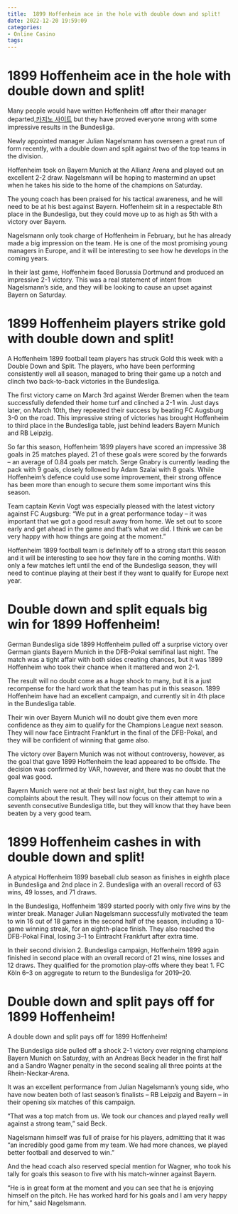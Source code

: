 ```yaml
---
title:  1899 Hoffenheim ace in the hole with double down and split!
date: 2022-12-20 19:59:09
categories:
- Online Casino
tags:
---
```



#   1899 Hoffenheim ace in the hole with double down and split!

Many people would have written Hoffenheim off after their manager departed,[카지노 사이트](https://choegocasino.com/) but they have proved everyone wrong with some impressive results in the Bundesliga.

Newly appointed manager Julian Nagelsmann has overseen a great run of form recently, with a double down and split against two of the top teams in the division.

Hoffenheim took on Bayern Munich at the Allianz Arena and played out an excellent 2-2 draw. Nagelsmann will be hoping to mastermind an upset when he takes his side to the home of the champions on Saturday.

The young coach has been praised for his tactical awareness, and he will need to be at his best against Bayern. Hoffenheim sit in a respectable 8th place in the Bundesliga, but they could move up to as high as 5th with a victory over Bayern.

Nagelsmann only took charge of Hoffenheim in February, but he has already made a big impression on the team. He is one of the most promising young managers in Europe, and it will be interesting to see how he develops in the coming years.

In their last game, Hoffenheim faced Borussia Dortmund and produced an impressive 2-1 victory. This was a real statement of intent from Nagelsmann’s side, and they will be looking to cause an upset against Bayern on Saturday.

#   1899 Hoffenheim players strike gold with double down and split!

A Hoffenheim 1899 football team players has struck Gold this week with a Double Down and Split. The players, who have been performing consistently well all season, managed to bring their game up a notch and clinch two back-to-back victories in the Bundesliga.

The first victory came on March 3rd against Werder Bremen when the team successfully defended their home turf and clinched a 2-1 win. Just days later, on March 10th, they repeated their success by beating FC Augsburg 3-0 on the road. This impressive string of victories has brought Hoffenheim to third place in the Bundesliga table, just behind leaders Bayern Munich and RB Leipzig.

So far this season, Hoffenheim 1899 players have scored an impressive 38 goals in 25 matches played. 21 of these goals were scored by the forwards – an average of 0.84 goals per match. Serge Gnabry is currently leading the pack with 9 goals, closely followed by Adam Szalai with 8 goals. While Hoffenheim’s defence could use some improvement, their strong offence has been more than enough to secure them some important wins this season.

Team captain Kevin Vogt was especially pleased with the latest victory against FC Augsburg: “We put in a great performance today – it was important that we got a good result away from home. We set out to score early and get ahead in the game and that’s what we did. I think we can be very happy with how things are going at the moment.”

Hoffenheim 1899 football team is definitely off to a strong start this season and it will be interesting to see how they fare in the coming months. With only a few matches left until the end of the Bundesliga season, they will need to continue playing at their best if they want to qualify for Europe next year.

#   Double down and split equals big win for 1899 Hoffenheim!

German Bundesliga side 1899 Hoffenheim pulled off a surprise victory over German giants Bayern Munich in the DFB-Pokal semifinal last night. The match was a tight affair with both sides creating chances, but it was 1899 Hoffenheim who took their chance when it mattered and won 2-1.

The result will no doubt come as a huge shock to many, but it is a just recompense for the hard work that the team has put in this season. 1899 Hoffenheim have had an excellent campaign, and currently sit in 4th place in the Bundesliga table.

Their win over Bayern Munich will no doubt give them even more confidence as they aim to qualify for the Champions League next season. They will now face Eintracht Frankfurt in the final of the DFB-Pokal, and they will be confident of winning that game also.

The victory over Bayern Munich was not without controversy, however, as the goal that gave 1899 Hoffenheim the lead appeared to be offside. The decision was confirmed by VAR, however, and there was no doubt that the goal was good.

Bayern Munich were not at their best last night, but they can have no complaints about the result. They will now focus on their attempt to win a seventh consecutive Bundesliga title, but they will know that they have been beaten by a very good team.

#   1899 Hoffenheim cashes in with double down and split!

A atypical Hoffenheim 1899 baseball club season as finishes in eighth place in Bundesliga and 2nd place in 2. Bundesliga with an overall record of 63 wins, 49 losses, and 71 draws.

In the Bundesliga, Hoffenheim 1899 started poorly with only five wins by the winter break. Manager Julian Nagelsmann successfully motivated the team to win 16 out of 18 games in the second half of the season, including a 10-game winning streak, for an eighth-place finish. They also reached the DFB-Pokal Final, losing 3–1 to Eintracht Frankfurt after extra time.

In their second division 2. Bundesliga campaign, Hoffenheim 1899 again finished in second place with an overall record of 21 wins, nine losses and 12 draws. They qualified for the promotion play-offs where they beat 1. FC Köln 6–3 on aggregate to return to the Bundesliga for 2019–20.

#   Double down and split pays off for 1899 Hoffenheim!

A double down and split pays off for 1899 Hoffenheim!

The Bundesliga side pulled off a shock 2-1 victory over reigning champions Bayern Munich on Saturday, with an Andreas Beck header in the first half and a Sandro Wagner penalty in the second sealing all three points at the Rhein-Neckar-Arena.

It was an excellent performance from Julian Nagelsmann’s young side, who have now beaten both of last season’s finalists – RB Leipzig and Bayern – in their opening six matches of this campaign.

“That was a top match from us. We took our chances and played really well against a strong team,” said Beck.

Nagelsmann himself was full of praise for his players, admitting that it was “an incredibly good game from my team. We had more chances, we played better football and deserved to win.”

And the head coach also reserved special mention for Wagner, who took his tally for goals this season to five with his match-winner against Bayern.

“He is in great form at the moment and you can see that he is enjoying himself on the pitch. He has worked hard for his goals and I am very happy for him,” said Nagelsmann.